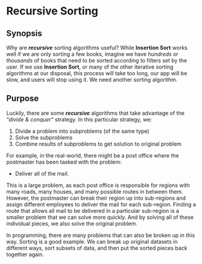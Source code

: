 # Recursive Sorting

## Synopsis

Why are ***recursive*** sorting algorithms useful? While **Insertion Sort** works well if we are only sorting a few books, imagine we have _hundreds_ or _thousands_ of books that need to be sorted according to filters set by the user. If we use **Insertion Sort**, or many of the other iterative sorting algorithms at our disposal, this process will take too long, our app will be slow, and users will stop using it. We need another sorting algorithm.

## Purpose

Luckily, there are some ***recursive*** algorithms that take advantage of the _"divide & conquer"_ strategy. In this particular strategy, we:

1. Divide a problem into subproblems (of the same type)
2. Solve the subproblems
3. Combine results of subproblems to get solution to original problem

For example, in the real-world, there might be a post office where the postmaster has been tasked with the problem:

* Deliver all of the mail.

This is a large problem, as each post office is responsible for regions with many roads, many houses, and many possible routes in between them. However, the postmaster can break their region up into sub-regions and assign different employees to deliver the mail for each sub-region. Finding a route that allows all mail to be delivered in a particular sub-region is a smaller problem that we can solve more quickly. And by solving all of these individual pieces, we also solve the original problem.

In programming, there are many problems that can also be broken up in this way. Sorting is a good example. We can break up original datasets in different ways, sort subsets of data, and then put the sorted pieces back together again.
